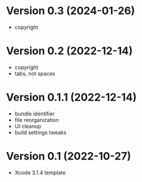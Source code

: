 Version 0.3 (2024-01-26)
=========================
 * copyright

Version 0.2 (2022-12-14)
=========================
 * copyright
 * tabs, not spaces

Version 0.1.1 (2022-12-14)
=========================
 * bundle identifier
 * file reorganization
 * UI cleanup
 * build settings tweaks

Version 0.1 (2022-10-27)
=========================
 * Xcode 3.1.4 template
